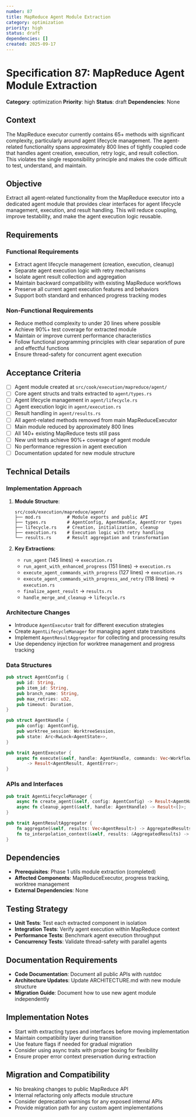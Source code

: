 ```yaml
---
number: 87
title: MapReduce Agent Module Extraction
category: optimization
priority: high
status: draft
dependencies: []
created: 2025-09-17
---
```


# Specification 87: MapReduce Agent Module Extraction

**Category**: optimization
**Priority**: high
**Status**: draft
**Dependencies**: None

## Context

The MapReduce executor currently contains 65+ methods with significant complexity, particularly around agent lifecycle management. The agent-related functionality spans approximately 800 lines of tightly coupled code that handles agent creation, execution, retry logic, and result collection. This violates the single responsibility principle and makes the code difficult to test, understand, and maintain.

## Objective

Extract all agent-related functionality from the MapReduce executor into a dedicated agent module that provides clear interfaces for agent lifecycle management, execution, and result handling. This will reduce coupling, improve testability, and make the agent execution logic reusable.

## Requirements

### Functional Requirements
- Extract agent lifecycle management (creation, execution, cleanup)
- Separate agent execution logic with retry mechanisms
- Isolate agent result collection and aggregation
- Maintain backward compatibility with existing MapReduce workflows
- Preserve all current agent execution features and behaviors
- Support both standard and enhanced progress tracking modes

### Non-Functional Requirements
- Reduce method complexity to under 20 lines where possible
- Achieve 90%+ test coverage for extracted module
- Maintain or improve current performance characteristics
- Follow functional programming principles with clear separation of pure and effectful functions
- Ensure thread-safety for concurrent agent execution

## Acceptance Criteria

- [ ] Agent module created at `src/cook/execution/mapreduce/agent/`
- [ ] Core agent structs and traits extracted to `agent/types.rs`
- [ ] Agent lifecycle management in `agent/lifecycle.rs`
- [ ] Agent execution logic in `agent/execution.rs`
- [ ] Result handling in `agent/results.rs`
- [ ] All agent-related methods removed from main MapReduceExecutor
- [ ] Main module reduced by approximately 800 lines
- [ ] All 140+ existing MapReduce tests still pass
- [ ] New unit tests achieve 90%+ coverage of agent module
- [ ] No performance regression in agent execution
- [ ] Documentation updated for new module structure

## Technical Details

### Implementation Approach

1. **Module Structure**:
   ```
   src/cook/execution/mapreduce/agent/
   ├── mod.rs          # Module exports and public API
   ├── types.rs        # AgentConfig, AgentHandle, AgentError types
   ├── lifecycle.rs    # Creation, initialization, cleanup
   ├── execution.rs    # Execution logic with retry handling
   └── results.rs      # Result aggregation and transformation
   ```

2. **Key Extractions**:
   - `run_agent` (145 lines) → `execution.rs`
   - `run_agent_with_enhanced_progress` (151 lines) → `execution.rs`
   - `execute_agent_commands_with_progress` (127 lines) → `execution.rs`
   - `execute_agent_commands_with_progress_and_retry` (118 lines) → `execution.rs`
   - `finalize_agent_result` → `results.rs`
   - `handle_merge_and_cleanup` → `lifecycle.rs`

### Architecture Changes

- Introduce `AgentExecutor` trait for different execution strategies
- Create `AgentLifecycleManager` for managing agent state transitions
- Implement `AgentResultAggregator` for collecting and processing results
- Use dependency injection for worktree management and progress tracking

### Data Structures

```rust
pub struct AgentConfig {
    pub id: String,
    pub item_id: String,
    pub branch_name: String,
    pub max_retries: u32,
    pub timeout: Duration,
}

pub struct AgentHandle {
    pub config: AgentConfig,
    pub worktree_session: WorktreeSession,
    pub state: Arc<RwLock<AgentState>>,
}

pub trait AgentExecutor {
    async fn execute(&self, handle: AgentHandle, commands: Vec<WorkflowStep>)
        -> Result<AgentResult, AgentError>;
}
```

### APIs and Interfaces

```rust
pub trait AgentLifecycleManager {
    async fn create_agent(&self, config: AgentConfig) -> Result<AgentHandle>;
    async fn cleanup_agent(&self, handle: AgentHandle) -> Result<()>;
}

pub trait AgentResultAggregator {
    fn aggregate(&self, results: Vec<AgentResult>) -> AggregatedResults;
    fn to_interpolation_context(&self, results: &AggregatedResults) -> InterpolationContext;
}
```

## Dependencies

- **Prerequisites**: Phase 1 utils module extraction (completed)
- **Affected Components**: MapReduceExecutor, progress tracking, worktree management
- **External Dependencies**: None

## Testing Strategy

- **Unit Tests**: Test each extracted component in isolation
- **Integration Tests**: Verify agent execution within MapReduce context
- **Performance Tests**: Benchmark agent execution throughput
- **Concurrency Tests**: Validate thread-safety with parallel agents

## Documentation Requirements

- **Code Documentation**: Document all public APIs with rustdoc
- **Architecture Updates**: Update ARCHITECTURE.md with new module structure
- **Migration Guide**: Document how to use new agent module independently

## Implementation Notes

- Start with extracting types and interfaces before moving implementation
- Maintain compatibility layer during transition
- Use feature flags if needed for gradual migration
- Consider using async traits with proper boxing for flexibility
- Ensure proper error context preservation during extraction

## Migration and Compatibility

- No breaking changes to public MapReduce API
- Internal refactoring only affects module structure
- Consider deprecation warnings for any exposed internal APIs
- Provide migration path for any custom agent implementations